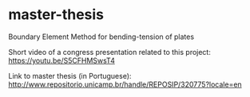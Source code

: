 # master-thesis
Boundary Element Method for bending-tension of plates

Short video of a congress presentation related to this project:
https://youtu.be/S5CFHMSwsT4

Link to master thesis (in Portuguese):
http://www.repositorio.unicamp.br/handle/REPOSIP/320775?locale=en
